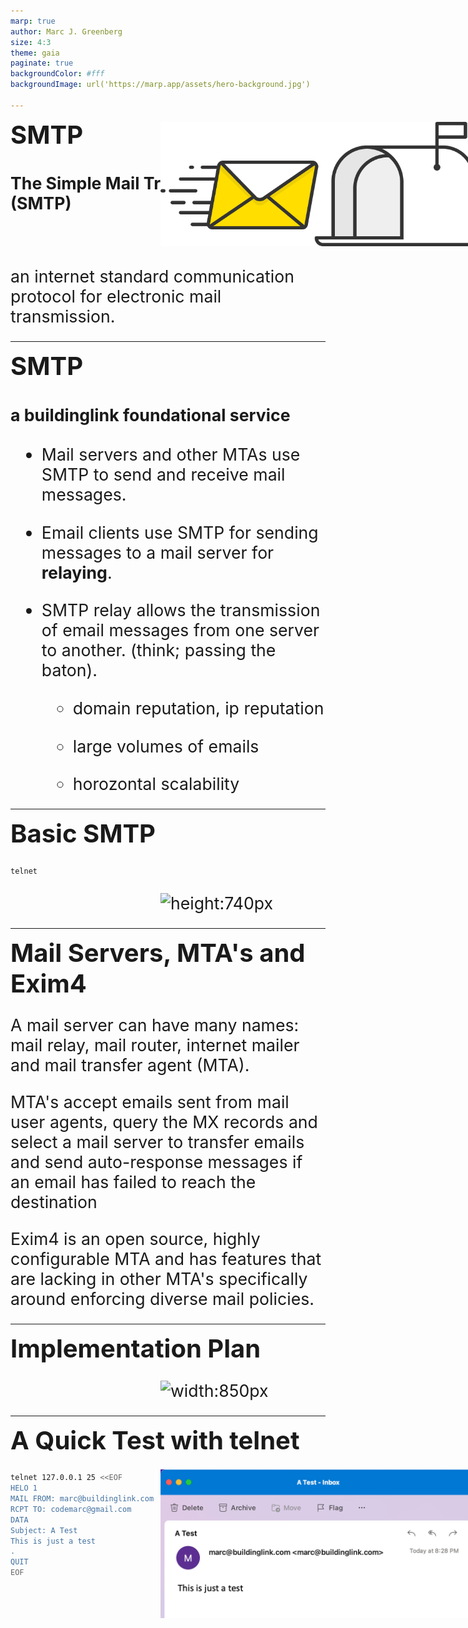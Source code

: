 ```yaml
---
marp: true
author: Marc J. Greenberg
size: 4:3
theme: gaia
paginate: true
backgroundColor: #fff
backgroundImage: url('https://marp.app/assets/hero-background.jpg')

---
```

<style>
h1 {font-size: 30pt;margin-top:0px;}
h2 {font-size: 20pt;}
h3 {font-size: 24pt;margin-top:2em;}
ul, li, p {font-size:22pt;margin-bottom:24px;}
</style>

# SMTP

## The Simple Mail Transfer Protocol (SMTP)

![width:640px](./img/smtp.png)

an internet standard communication protocol for electronic mail transmission. 

---

# SMTP 

## a buildinglink foundational service

* Mail servers and other MTAs use SMTP to send and receive mail messages.

* Email clients use SMTP for sending messages to a mail server for **relaying**.

* SMTP relay allows the transmission of email messages from one server to another. (think; passing the baton).

  * domain reputation, ip reputation

  * large volumes of emails

  * horozontal scalability

---
<style scoped>
   img { margin-left:222px; margin-top: -100px;}
</style>

# Basic SMTP

```bash
telnet 
```
![height:740px][Fig1]

---
<style scoped>
p {font-size:20pt;}
</style>

# Mail Servers, MTA's and Exim4

A mail server can have many names: mail relay, mail router, internet mailer and mail transfer agent (MTA).
  
MTA's accept emails sent from mail user agents, query the MX records and select a mail server to transfer emails and send auto-response messages if an email has failed to reach the destination

Exim4 is an open source, highly configurable MTA and has features that are lacking in other MTA's specifically around enforcing diverse mail policies.

---

# Implementation Plan 

![width:850px][FIG2]

---
<style scoped>
  img {margin-left:240px;margin-top:-200px;}
</style>

# A Quick Test with telnet

```bash
telnet 127.0.0.1 25 <<EOF  
HELO 1
MAIL FROM: marc@buildinglink.com
RCPT TO: codemarc@gmail.com
DATA
Subject: A Test
This is just a test
.
QUIT
EOF
```

![width:640px](./img/test.png)


<!-- REFERENCES -->
[//]: https://marp.app/
[//]: https://unpkg.com/mermaid@0.5.2/exdoc/index.html
[//]: https://postmarkapp.com/blog/smtp-relay-services

[Fig1]:https://mermaid.ink/img/eyJjb2RlIjoiXG5zZXF1ZW5jZURpYWdyYW1cbiAgICBhdXRvbnVtYmVyXG4gICAgU01UUCBDbGllbnQtPj4rU01UUCBTZXJ2ZXI6IEhFTE9cbiAgICBTTVRQIFNlcnZlci0tPj4tU01UUCBDbGllbnQ6IDI1MCBPS1xuICAgIFNNVFAgQ2xpZW50LT4-K1NNVFAgU2VydmVyOk1BSUwgRlJPTTogcm9tZUBidWlsZGluZ2xpbmsuY29tXG4gICAgU01UUCBTZXJ2ZXItLT4-LVNNVFAgQ2xpZW50OiAyNTAgT0tcbiAgICBTTVRQIENsaWVudC0-PitTTVRQIFNlcnZlcjpSQ1BUIFRPOiBtaW50Z3JlZW5idWdAZ21haWwuY29tXG4gICAgU01UUCBTZXJ2ZXItLT4-LVNNVFAgQ2xpZW50OiAyNTAgT0tcbiAgICBTTVRQIENsaWVudC0-PitTTVRQIFNlcnZlcjpEQVRBXG4gICAgU01UUCBTZXJ2ZXItLT4-LVNNVFAgQ2xpZW50OiAzNTRcbiAgICBOb3RlIG92ZXIgU01UUCBTZXJ2ZXI6IEVuZCBvZiBNZXNzYWdlIENvbnRlbnRcbiAgICBTTVRQIENsaWVudC0-PitTTVRQIFNlcnZlcjogO1xuICAgIFNNVFAgU2VydmVyLS0-Pi1TTVRQIENsaWVudDogMjUwIE9LXG4gICAgU01UUCBDbGllbnQtPj4rU01UUCBTZXJ2ZXI6UVVJVFxuICAgIFNNVFAgU2VydmVyLS0-Pi1TTVRQIENsaWVudDogMjIxXG5cbiIsIm1lcm1haWQiOnsidGhlbWUiOiJkZWZhdWx0In0sInVwZGF0ZUVkaXRvciI6dHJ1ZSwiYXV0b1N5bmMiOmZhbHNlLCJ1cGRhdGVEaWFncmFtIjpmYWxzZX0

[Fig1E]:https://mermaid-js.github.io/mermaid-live-editor/edit#eyJjb2RlIjoiXG5zZXF1ZW5jZURpYWdyYW1cbiAgICBhdXRvbnVtYmVyXG4gICAgU01UUCBDbGllbnQtPj4rU01UUCBTZXJ2ZXI6IEhFTE9cbiAgICBTTVRQIFNlcnZlci0tPj4tU01UUCBDbGllbnQ6IDI1MCBPS1xuICAgIFNNVFAgQ2xpZW50LT4-K1NNVFAgU2VydmVyOk1BSUwgRlJPTTogcm9tZUBidWlsZGluZ2xpbmsuY29tXG4gICAgU01UUCBTZXJ2ZXItLT4-LVNNVFAgQ2xpZW50OiAyNTAgT0tcbiAgICBTTVRQIENsaWVudC0-PitTTVRQIFNlcnZlcjpSQ1BUIFRPOiBtaW50Z3JlZW5idWdAZ21haWwuY29tXG4gICAgU01UUCBTZXJ2ZXItLT4-LVNNVFAgQ2xpZW50OiAyNTAgT0tcbiAgICBTTVRQIENsaWVudC0-PitTTVRQIFNlcnZlcjpEQVRBXG4gICAgU01UUCBTZXJ2ZXItLT4-LVNNVFAgQ2xpZW50OiAzNTRcbiAgICBOb3RlIG92ZXIgU01UUCBTZXJ2ZXI6IEVuZCBvZiBNZXNzYWdlIENvbnRlbnRcbiAgICBTTVRQIENsaWVudC0-PitTTVRQIFNlcnZlcjogO1xuICAgIFNNVFAgU2VydmVyLS0-Pi1TTVRQIENsaWVudDogMjUwIE9LXG4gICAgU01UUCBDbGllbnQtPj4rU01UUCBTZXJ2ZXI6UVVJVFxuICAgIFNNVFAgU2VydmVyLS0-Pi1TTVRQIENsaWVudDogMjIxXG5cbiIsIm1lcm1haWQiOiJ7XG4gIFwidGhlbWVcIjogXCJkZWZhdWx0XCJcbn0iLCJ1cGRhdGVFZGl0b3IiOnRydWUsImF1dG9TeW5jIjpmYWxzZSwidXBkYXRlRGlhZ3JhbSI6ZmFsc2V9

[FIG2]:https://mermaid.ink/img/eyJjb2RlIjoiZ3JhcGggTFJcbiAgICBzdWJncmFwaCBmNSBMb2NhbCBUcmFmZmljIE1hbmFnZXI6UHJpbWFyeSBEYXRhIENlbnRlclxuICAgICAgICBzbXRwcmVsYXktcGRjLmJ1aWxkaW5nbGluay5sb2NhbCAtLT4gVmlydHVhbC1TZXJ2ZXJcbiAgICAgICAgVmlydHVhbC1TZXJ2ZXIgLS0-IEs4OlBvb2xbUG9vbDxici8-SGVhbHRoIENoZWNrPGJyLz5IdHRwIExpdmVsaW5lc3NdXG4gICAgZW5kXG4gICAgc3ViZ3JhcGggcmFuY2hlci5idWlsZGluZ2xpbmsuY29tOmxvY2FsIGNsdXN0ZXJcbiAgICAgICAgSzg6UG9vbCAtLSBIb3N0UG9ydDoyNSAtLT4gTm9kZTE6W25vZGUgMTAuMS40MC42MDxici8-ZW1haWwvc210cDoxLjAuMDxici8-YmFzZWQgb24gZXhpbTRdXG4gICAgICAgIEs4OlBvb2wgLS0gSG9zdFBvcnQ6MjUgLS0-IE5vZGUyOltub2RlIDEwLjEuNDAuNjE8YnIvPmVtYWlsL3NtdHA6MS4wLjA8YnIvPmJhc2VkIG9uIGV4aW00XVxuICAgICAgICBLODpQb29sIC0tIEhvc3RQb3J0OjI1IC0tPiBOb2RlMzpbbm9kZSAxMC4xLjQwLjYyPGJyLz5lbWFpbC9zbXRwOjEuMC4wPGJyLz5iYXNlZCBvbiBleGltNF1cbiAgICAgICAgY206W2NvbmZpZ21hcCAtPiBlbnYsIDxici8-c2VjcmV0IC0-IC9ldGMvZXhpbTQvcGFzc3dkLmNsaWVudF1cbiAgICAgICAgXG4gICAgZW5kXG4iLCJtZXJtYWlkIjp7InRoZW1lIjoiZGVmYXVsdCJ9LCJ1cGRhdGVFZGl0b3IiOmZhbHNlLCJhdXRvU3luYyI6dHJ1ZSwidXBkYXRlRGlhZ3JhbSI6ZmFsc2V9

[FIG2E]:https://mermaid.live/edit/#eyJjb2RlIjoiZ3JhcGggTFJcbiAgICBzdWJncmFwaCBmNSBMb2NhbCBUcmFmZmljIE1hbmFnZXI6UHJpbWFyeSBEYXRhIENlbnRlclxuICAgICAgICBzbXRwcmVsYXktcGRjLmJ1aWxkaW5nbGluay5sb2NhbCAtLT4gVmlydHVhbC1TZXJ2ZXJcbiAgICAgICAgVmlydHVhbC1TZXJ2ZXIgLS0-IEs4OlBvb2xbUG9vbDxici8-SGVhbHRoIENoZWNrPGJyLz5IdHRwIExpdmVsaW5lc3NdXG4gICAgZW5kXG4gICAgc3ViZ3JhcGggcmFuY2hlci5idWlsZGluZ2xpbmsuY29tOmxvY2FsIGNsdXN0ZXJcbiAgICAgICAgSzg6UG9vbCAtLSBIb3N0UG9ydDoyNSAtLT4gTm9kZTE6W25vZGUgMTAuMS40MC42MDxici8-ZW1haWwvc210cDoxLjAuMDxici8-YmFzZWQgb24gZXhpbTRdXG4gICAgICAgIEs4OlBvb2wgLS0gSG9zdFBvcnQ6MjUgLS0-IE5vZGUyOltub2RlIDEwLjEuNDAuNjE8YnIvPmVtYWlsL3NtdHA6MS4wLjA8YnIvPmJhc2VkIG9uIGV4aW00XVxuICAgICAgICBLODpQb29sIC0tIEhvc3RQb3J0OjI1IC0tPiBOb2RlMzpbbm9kZSAxMC4xLjQwLjYyPGJyLz5lbWFpbC9zbXRwOjEuMC4wPGJyLz5iYXNlZCBvbiBleGltNF1cbiAgICAgICAgY206W2NvbmZpZ21hcCAtPiBlbnYsIDxici8-c2VjcmV0IC0-IC9ldGMvZXhpbTQvcGFzc3dkLmNsaWVudF1cbiAgICAgICAgXG4gICAgZW5kXG4iLCJtZXJtYWlkIjoie1xuICBcInRoZW1lXCI6IFwiZGVmYXVsdFwiXG59IiwidXBkYXRlRWRpdG9yIjpmYWxzZSwiYXV0b1N5bmMiOnRydWUsInVwZGF0ZURpYWdyYW0iOmZhbHNlfQ